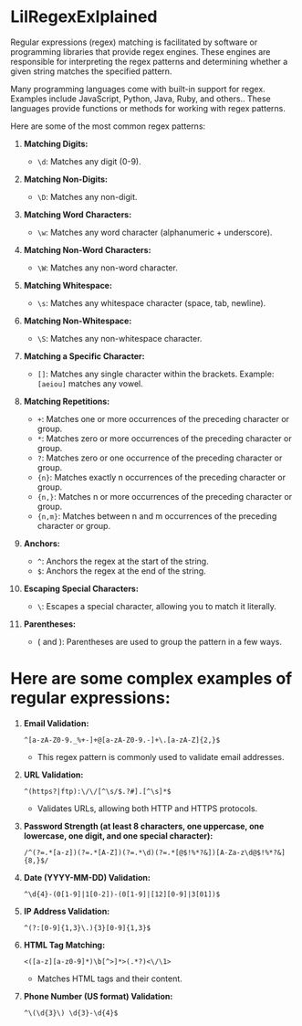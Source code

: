 # LilRegexExlplained

Regular expressions (regex) matching is facilitated by software or programming libraries that provide regex engines. These engines are responsible for interpreting the regex patterns and determining whether a given string matches the specified pattern. 

Many programming languages come with built-in support for regex. Examples include JavaScript, Python, Java, Ruby, and others.. These languages provide functions or methods for working with regex patterns.

Here are some of the most common regex patterns:

1. **Matching Digits:**
   - `\d`: Matches any digit (0-9).

2. **Matching Non-Digits:**
   - `\D`: Matches any non-digit.

3. **Matching Word Characters:**
   - `\w`: Matches any word character (alphanumeric + underscore).

4. **Matching Non-Word Characters:**
   - `\W`: Matches any non-word character.

5. **Matching Whitespace:**
   - `\s`: Matches any whitespace character (space, tab, newline).

6. **Matching Non-Whitespace:**
   - `\S`: Matches any non-whitespace character.

7. **Matching a Specific Character:**
   - `[]`: Matches any single character within the brackets. Example: `[aeiou]` matches any vowel.

8. **Matching Repetitions:**
   - `+`: Matches one or more occurrences of the preceding character or group.
   - `*`: Matches zero or more occurrences of the preceding character or group.
   - `?`: Matches zero or one occurrence of the preceding character or group.
   - `{n}`: Matches exactly n occurrences of the preceding character or group.
   - `{n,}`: Matches n or more occurrences of the preceding character or group.
   - `{n,m}`: Matches between n and m occurrences of the preceding character or group.

9. **Anchors:**
   - `^`: Anchors the regex at the start of the string.
   - `$`: Anchors the regex at the end of the string.

10. **Escaping Special Characters:**
    - `\`: Escapes a special character, allowing you to match it literally.
   
11. **Parentheses:**
    - ( and ): Parentheses are used to group the pattern in a few ways.
      


# Here are some complex examples of regular expressions:

1. **Email Validation:**
   ```regex
   ^[a-zA-Z0-9._%+-]+@[a-zA-Z0-9.-]+\.[a-zA-Z]{2,}$
   ```
   - This regex pattern is commonly used to validate email addresses.

2. **URL Validation:**
   ```regex
   ^(https?|ftp):\/\/[^\s/$.?#].[^\s]*$
   ```
   - Validates URLs, allowing both HTTP and HTTPS protocols.

3. **Password Strength (at least 8 characters, one uppercase, one lowercase, one digit, and one special character):**
   ```regex
   /^(?=.*[a-z])(?=.*[A-Z])(?=.*\d)(?=.*[@$!%*?&])[A-Za-z\d@$!%*?&]{8,}$/
   ```

4. **Date (YYYY-MM-DD) Validation:**
   ```regex
   ^\d{4}-(0[1-9]|1[0-2])-(0[1-9]|[12][0-9]|3[01])$
   ```

5. **IP Address Validation:**
   ```regex
   ^(?:[0-9]{1,3}\.){3}[0-9]{1,3}$
   ```

6. **HTML Tag Matching:**
   ```regex
   <([a-z][a-z0-9]*)\b[^>]*>(.*?)<\/\1>
   ```
   - Matches HTML tags and their content.

7. **Phone Number (US format) Validation:**
   ```regex
   ^\(\d{3}\) \d{3}-\d{4}$
   ```
